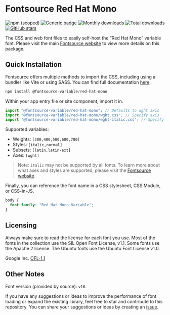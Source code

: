 # Fontsource Red Hat Mono

[![npm (scoped)](https://img.shields.io/npm/v/@fontsource-variable/red-hat-mono?color=brightgreen)](https://www.npmjs.com/package/@fontsource-variable/red-hat-mono) [![Generic badge](https://img.shields.io/badge/fontsource-passing-brightgreen)](https://github.com/fontsource/fontsource) [![Monthly downloads](https://badgen.net/npm/dm/@fontsource-variable/red-hat-mono)](https://github.com/fontsource/fontsource) [![Total downloads](https://badgen.net/npm/dt/@fontsource-variable/red-hat-mono)](https://github.com/fontsource/fontsource) [![GitHub stars](https://img.shields.io/github/stars/fontsource/fontsource.svg?style=social&label=Star)](https://github.com/fontsource/fontsource/stargazers)

The CSS and web font files to easily self-host the “Red Hat Mono” variable font. Please visit the main [Fontsource website](https://fontsource.org/fonts/red-hat-mono) to view more details on this package.

## Quick Installation

Fontsource offers multiple methods to import the CSS, including using a bundler like Vite or using SASS. You can find full documentation [here](https://fontsource.org/docs/getting-started/introduction).

```javascript
npm install @fontsource-variable/red-hat-mono
```

Within your app entry file or site component, import it in.

```javascript
import "@fontsource-variable/red-hat-mono"; // Defaults to wght axis
import "@fontsource-variable/red-hat-mono/wght.css"; // Specify axis
import "@fontsource-variable/red-hat-mono/wght-italic.css"; // Specify axis and style
```

Supported variables:
- Weights: `[300,400,500,600,700]`
- Styles: `[italic,normal]`
- Subsets: `[latin,latin-ext]`
- Axes: `[wght]`

> Note: `italic` may not be supported by all fonts. To learn more about what axes and styles are supported, please visit the [Fontsource website](https://fontsource.org/fonts/red-hat-mono).

Finally, you can reference the font name in a CSS stylesheet, CSS Module, or CSS-in-JS.

```css
body {
  font-family: "Red Hat Mono Variable";
}
```

## Licensing
Always make sure to read the license for each font you use. Most of the fonts in the collection use the SIL Open Font License, v1.1. Some fonts use the Apache 2 license. The Ubuntu fonts use the Ubuntu Font License v1.0.

Google Inc.
[OFL-1.1](http://scripts.sil.org/OFL)

## Other Notes
Font version (provided by source): `v16`.

If you have any suggestions or ideas to improve the performance of font loading or expand the existing library, feel free to star and contribute to this repository. You can share your suggestions or ideas by creating an [issue](https://github.com/fontsource/fontsource/issues).